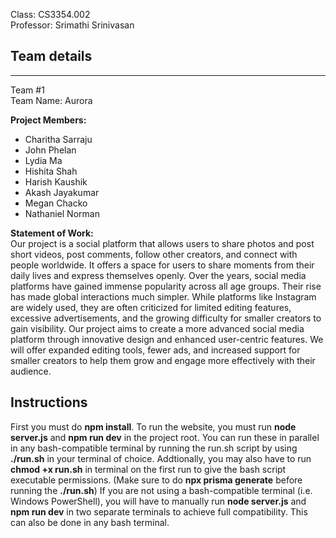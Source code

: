 Class: CS3354.002  
Professor: Srimathi Srinivasan
## Team details

---
Team #1  
Team Name: Aurora  

**Project Members:**
- Charitha Sarraju  
- John Phelan  
- Lydia Ma  
- Hishita Shah  
- Harish Kaushik  
- Akash Jayakumar  
- Megan Chacko  
- Nathaniel Norman

**Statement of Work:**  
Our project is a social platform that allows users to share photos and post short videos, post comments, follow other creators, and connect with people worldwide. It offers a space for users to share moments from their daily lives and express themselves openly. Over the years, social media platforms have gained immense popularity across all age groups. Their rise has made global interactions much simpler. While platforms like Instagram are widely used, they are often criticized for limited editing features, excessive advertisements, and the growing difficulty for smaller creators to gain visibility. Our project aims to create a more advanced social media platform through innovative design and enhanced user-centric features. We will offer expanded editing tools, fewer ads, and increased support for smaller creators to help them grow and engage more effectively with their audience.

## Instructions
First you must do **npm install**. To run the website, you must run **node server.js** and **npm run dev** in the project root. You can run these in parallel in any bash-compatible terminal by running the run.sh script by using **./run.sh** in your terminal of choice. Addtionally, you may also have to run **chmod +x run.sh** in terminal on the first run to give the bash script executable permissions. (Make sure to do **npx prisma generate** before running the **./run.sh**)
If you are not using a bash-compatible terminal (i.e. Windows PowerShell), you will have to manually run **node server.js** and **npm run dev** in two separate terminals to achieve full compatibility. This can also be done in any bash terminal. 
